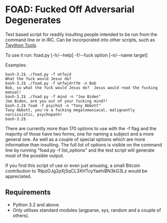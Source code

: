 FOAD: Fucked Off Adversarial Degenerates
========================================

Text based script for readily insulting people intended to be run from
the command line or in IRC.  Can be incorporated into other scripts,
such as [Twython Tools](https://github.com/adversary-org/twython-tools).

To use it run: foad.py [-h/--help] -f/--fuck option [-n/--name target]

Examples:

```
bash-3.2$ ./foad.py -f wtfwjd
What the fuck would Jesus do?
bash-3.2$ ./foad.py -f wtfwjdrtfm -n Bob
Bob, so what the fuck would Jesus do?  Jesus would read the fucking manual!
bash-3.2$ ./foad.py -f mind -n "Joe Biden"
Joe Biden, are you out of your fucking mind?!
bash-3.2$ foad -f psycho3 -n "Tony Abbott"
Tony Abbott, you're a fucking megalomaniacal, malignantly narcissistic, psychopath!
bash-3.2$ 
```

There are currently more than 170 options to use with the -f flag and
the majority of those have two forms, one for naming a subject and a
more general one.  As well as a couple of special options which are
more informative than insulting.  The full list of options is visible
on the command line by running "foad.py -f list_options" and the test
script will generate most of the possible output.

If you find this script of use or even just amusing, a small Bitcoin
contribution to 1NpzDJg2pXjSqCL3XHTcyYaehiBN3kG3Lz would be
appreciated.


## Requirements

* Python 3.2 and above.
* Only utilises standard modules (argparse, sys, random and a couple
  of others).
